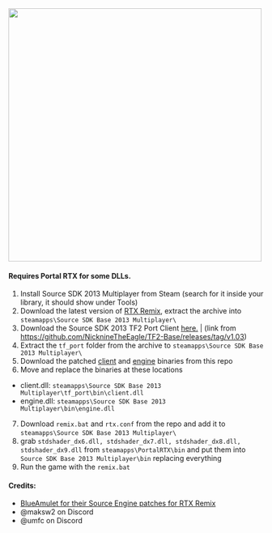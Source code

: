<img src="https://i.imgur.com/t83dYLw.png" width="500">

#### Requires Portal RTX for some DLLs.
1. Install Source SDK 2013 Multiplayer from Steam (search for it inside your library, it should show under Tools)
2. Download the latest version of [RTX Remix](https://github.com/NVIDIAGameWorks/rtx-remix/releases/download/remix-0.4.1/remix-0.4.1-release.zip), extract the archive into `steamapps\Source SDK Base 2013 Multiplayer\`
3. Download the Source SDK 2013 TF2 Port Client [here.](https://mega.nz/#!DZYhkIpC!oC9Pl_muYSPKLZGSRBubnI1kw4c9PNGbdXJCCi4qgfs) | (link from https://github.com/NicknineTheEagle/TF2-Base/releases/tag/v1.03)
4. Extract the `tf_port` folder from the archive to `steamapps\Source SDK Base 2013 Multiplayer\`
5. Download the patched [client](https://github.com/sambow23/TF2RTX-Stuff/raw/main/client.dll) and [engine](https://github.com/sambow23/TF2RTX-Stuff/raw/main/engine.dll) binaries from this repo
6. Move and replace the binaries at these locations
  - client.dll: `steamapps\Source SDK Base 2013 Multiplayer\tf_port\bin\client.dll`
  - engine.dll: `steamapps\Source SDK Base 2013 Multiplayer\bin\engine.dll`
7. Download `remix.bat` and `rtx.conf` from the repo and add it to `steamapps\Source SDK Base 2013 Multiplayer\`
8. grab `stdshader_dx6.dll, stdshader_dx7.dll, stdshader_dx8.dll, stdshader_dx9.dll` from `steamapps\PortalRTX\bin` and put them into `Source SDK Base 2013 Multiplayer\bin` replacing everything
9. Run the game with the `remix.bat`

#### Credits:
- [BlueAmulet for their Source Engine patches for RTX Remix](https://github.com/BlueAmulet/SourceRTXTweaks)
- @maksw2 on Discord
- @umfc on Discord
